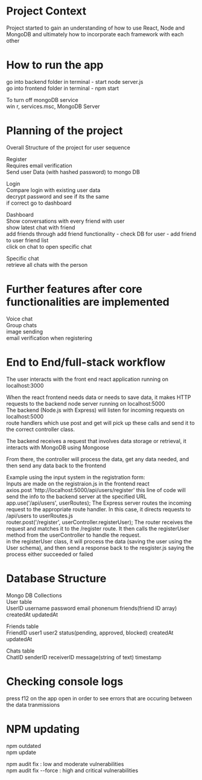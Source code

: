 # Project Context
Project started to gain an understanding of how to use React, Node and MongoDB and ultimately how to incorporate each framework with each other  


# How to run the app
go into backend folder in terminal - start node server.js  
go into frontend folder in terminal - npm start  


To turn off mongoDB service  
win r, services.msc, MongoDB Server  


# Planning of the project
Overall Structure of the project for user sequence  

Register  
Requires email verification  
Send user Data (with hashed password) to mongo DB  

Login  
Compare login with existing user data  
decrypt password and see if its the same  
if correct go to dashboard  

Dashboard  
Show conversations with every friend with user  
show latest chat with friend  
add friends through add friend functionality - check DB for user - add friend to user friend list  
click on chat to open specific chat  

Specific chat  
retrieve all chats with the person  

# Further features after core functionalities are implemented
Voice chat  
Group chats  
image sending  
email verification when registering  


# End to End/full-stack workflow
The user interacts with the front end react application running on localhost:3000  
  
When the react frontend needs data or needs to save data, it makes HTTP requests to the backend node server running on localhost:5000  
The backend (Node.js with Express) will listen for incoming requests on localhost:5000   
route handlers which use post and get will pick up these calls and send it to the correct controller class.  

The backend receives a request that involves data storage or retrieval, it interacts with MongoDB using Mongoose  

From there, the controller will process the data, get any data needed, and then send any data back to the frontend  


Example using the input system in the registration form:  
Inputs are made on the registraion.js in the frontend react  
axios.post 'http://localhost:5000/api/users/register' this line of code will send the info to the backend server at the specified URL  
app.use('/api/users', userRoutes); The Express server routes the incoming request to the appropriate route handler. In this case, it directs requests to /api/users to userRoutes.js  
router.post('/register', userController.registerUser); The router receives the request and matches it to the /register route. It then calls the registerUser method from the userController to handle the request.  
in the registerUser class, it will process the data (saving the user using the User schema), and then send a response back to the resgister.js saying the process either succeeded or failed  


# Database Structure
Mongo DB Collections  
User table  
UserID username password email phonenum friends(friend ID array) createdAt updatedAt  

Friends table  
FriendID user1 user2 status(pending, approved, blocked) createdAt updatedAt  

Chats table  
ChatID senderID receiverID message(string of text) timestamp  

# Checking console logs
press f12 on the app open in order to see errors that are occuring between the data tranmissions  

# NPM updating
npm outdated  
npm update  

npm audit fix : low and moderate vulnerabilities  
npm audit fix --force : high and critical vulnerabilities  
